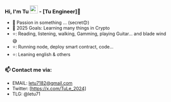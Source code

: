 ### Hi, I'm Tu <img src="https://media.giphy.com/media/hvRJCLFzcasrR4ia7z/giphy.gif" width="25px"> -  [Tu Engineer]🌻  

- 🔭 Passion in something ... (secret😊)
- 💪 2025 Goals: Learning many things in Crypto
- ⭐: Reading, listening, walking, Gamming, playing Guitar... and blade wind😅
- ⭐: Running node, deploy smart contract, code...
- ⭐: Leaning english & others

### 📫 Contact me via:
- EMAIL: letu7182@gmail.com
- Twitter: [https://x.com/TuLe_2024]
- TLG: @letu71
